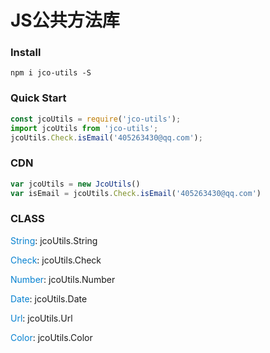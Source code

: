 # JS公共方法库

### Install
```npm i jco-utils -S```

### Quick Start
```javascript
const jcoUtils = require('jco-utils');
import jcoUtils from 'jco-utils';
jcoUtils.Check.isEmail('405263430@qq.com');
```
### CDN
<!-- 引入组件库 -->
<script src="./static/jco-utils-1.2.0.min.js"></script>
```javascript
var jcoUtils = new JcoUtils()
var isEmail = jcoUtils.Check.isEmail('405263430@qq.com')
```

### CLASS
<font color=#0681d0>String</font>: jcoUtils.String

<font color=#0681d0>Check</font>: jcoUtils.Check

<font color=#0681d0>Number</font>: jcoUtils.Number

<font color=#0681d0>Date</font>: jcoUtils.Date

<font color=#0681d0>Url</font>: jcoUtils.Url

<font color=#0681d0>Color</font>: jcoUtils.Color

